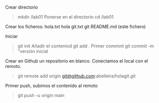 Crear directorio
>mkdir /lab01
Ponerse en el directorio
>cd /lab01

Crear los ficheros:
hola.txt
  hola
git.txt
  git
README.md (este fichero)

Iniciar
>git init
Añadir el conteniod
>git add .
Primer commint
>git commit -m "versión inicial

Crear en Github un repositorio en blanco.
Conectamos el local con el remoto.
>git remote add origin git@github.com:abelleira/holagit.git

Primer push, subimos el contenido al remoto
>git push -u origin main
